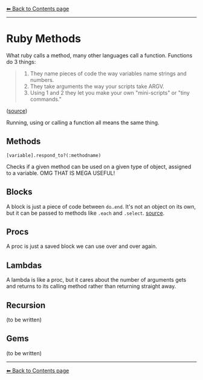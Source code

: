 [⬅︎ Back to Contents page](https://github.com/oscar-barlow/coding-notes#coding-notes)

---
# Ruby Methods

What ruby calls a method, many other languages call a function. Functions do 3 things:

> 1. They name pieces of code the way variables name strings and numbers.
> 2. They take arguments the way your scripts take ARGV.
> 3. Using 1 and 2 they let you make your own "mini-scripts" or "tiny commands."

([source](https://learnrubythehardway.org/book/ex18.html))

Running, using or calling a function all means the same thing.

## Methods
`[variable].respond_to?(:methodname)`

Checks if a given method can be used on a given type of object, assigned to a variable. OMG THAT IS MEGA USEFUL!

## Blocks
A block is just a piece of code between `do`..`end`. It's not an object on its own, but it can be passed to methods like `.each` and `.select`. [source](https://www.codecademy.com/learn/ruby).

## Procs
A proc is just a saved block we can use over and over again.

## Lambdas
A lambda is like a proc, but it cares about the number of arguments gets and returns to its calling method rather than returning straight away.


## Recursion
(to be written)

## Gems
(to be written)

---
[⬅︎ Back to Contents page](https://github.com/oscar-barlow/coding-notes#coding-notes)
